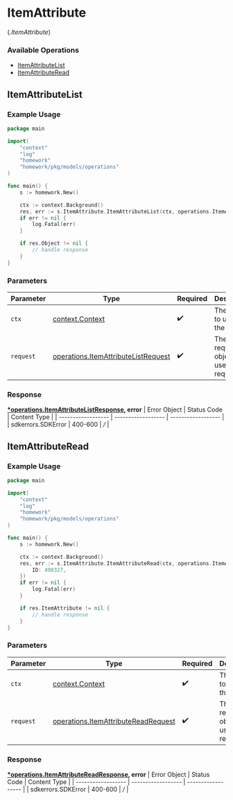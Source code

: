 # ItemAttribute
(*.ItemAttribute*)

### Available Operations

* [ItemAttributeList](#itemattributelist)
* [ItemAttributeRead](#itemattributeread)

## ItemAttributeList

### Example Usage

```go
package main

import(
	"context"
	"log"
	"homework"
	"homework/pkg/models/operations"
)

func main() {
    s := homework.New()

    ctx := context.Background()
    res, err := s.ItemAttribute.ItemAttributeList(ctx, operations.ItemAttributeListRequest{})
    if err != nil {
        log.Fatal(err)
    }

    if res.Object != nil {
        // handle response
    }
}
```

### Parameters

| Parameter                                                                                  | Type                                                                                       | Required                                                                                   | Description                                                                                |
| ------------------------------------------------------------------------------------------ | ------------------------------------------------------------------------------------------ | ------------------------------------------------------------------------------------------ | ------------------------------------------------------------------------------------------ |
| `ctx`                                                                                      | [context.Context](https://pkg.go.dev/context#Context)                                      | :heavy_check_mark:                                                                         | The context to use for the request.                                                        |
| `request`                                                                                  | [operations.ItemAttributeListRequest](../../models/operations/itemattributelistrequest.md) | :heavy_check_mark:                                                                         | The request object to use for the request.                                                 |


### Response

**[*operations.ItemAttributeListResponse](../../models/operations/itemattributelistresponse.md), error**
| Error Object       | Status Code        | Content Type       |
| ------------------ | ------------------ | ------------------ |
| sdkerrors.SDKError | 400-600            | */*                |

## ItemAttributeRead

### Example Usage

```go
package main

import(
	"context"
	"log"
	"homework"
	"homework/pkg/models/operations"
)

func main() {
    s := homework.New()

    ctx := context.Background()
    res, err := s.ItemAttribute.ItemAttributeRead(ctx, operations.ItemAttributeReadRequest{
        ID: 490327,
    })
    if err != nil {
        log.Fatal(err)
    }

    if res.ItemAttribute != nil {
        // handle response
    }
}
```

### Parameters

| Parameter                                                                                  | Type                                                                                       | Required                                                                                   | Description                                                                                |
| ------------------------------------------------------------------------------------------ | ------------------------------------------------------------------------------------------ | ------------------------------------------------------------------------------------------ | ------------------------------------------------------------------------------------------ |
| `ctx`                                                                                      | [context.Context](https://pkg.go.dev/context#Context)                                      | :heavy_check_mark:                                                                         | The context to use for the request.                                                        |
| `request`                                                                                  | [operations.ItemAttributeReadRequest](../../models/operations/itemattributereadrequest.md) | :heavy_check_mark:                                                                         | The request object to use for the request.                                                 |


### Response

**[*operations.ItemAttributeReadResponse](../../models/operations/itemattributereadresponse.md), error**
| Error Object       | Status Code        | Content Type       |
| ------------------ | ------------------ | ------------------ |
| sdkerrors.SDKError | 400-600            | */*                |
